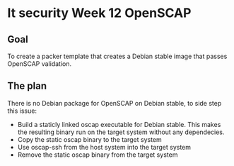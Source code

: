 # It security Week 12 OpenSCAP

## Goal ##
To create a packer template that creates a Debian stable image that passes OpenSCAP validation.

## The plan ##

There is no Debian package for OpenSCAP on Debian stable, to side step this issue:

 * Build a staticly linked oscap executable for Debian stable. This makes the
   resulting binary run on the target system without any dependecies.
 * Copy the static oscap binary to the target system
 * Use oscap-ssh from the host system into the target system
 * Remove the static oscap binary from the target system


